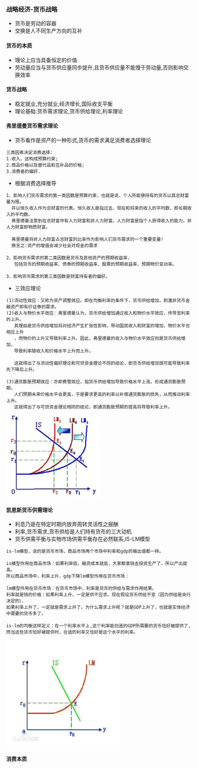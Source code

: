 ### 战略经济-货币战略
* 货币是劳动的容器
* 交换是人不同生产方向的互补

#### 货币的本质
* 理论上应当具备恒定的价值
* 劳动量应当与货币供应量同步提升,且货币供应量不能慢于劳动量,否则影响交换效率

#### 货币战略
* 稳定就业,充分就业,经济增长,国际收支平衡
* 理论基础:货币需求理论,货币供给理论,利率理论

#### 弗里德曼货币需求理论
* 货币看作是资产的一种形式,货币的需求满足消费者选择理论
```
三类因素决定消费选择:
1.收入，这构成预算约束;
2.商品价格以及替代品和互补品的价格;
3.消费者的偏好.
```

* 根据消费选择推导
```
1、影响人们货币需求的第一类因数是预算约束，也就是说，个人所能够持有的货币以其总财富量为限。
  并以恒久收入作为总财富的代表。恒久收入是指过去、现在和将来的收入的平均数，即长期收入的平均数。
  弗里德曼注意到在总财富中有人力财富和非人力财富。人力财富是指个人获得收入的能力，非人力财富即物质财富。
  
  弗里德曼将非人力财富占总财富的比率作为影响人们货币需求的一个重要变量!
  换言之:资产的增值会减少社会对现金的需求

2、影响货币需求的第二类因数是货币及其他资产的预期收益率，
   包括货币的预期收益率、债券的预期收益率、股票的预期收益率、预期物价变动率。

3、影响货币需求的第三类因数是财富持有者的偏好。
```
* 三效应理论
```
(1)流动性效应：又称为资产调整效应。即在均衡利率的条件下，货币供给增加，刺激非货币金融资产即有价证券的需求。
(2)收入与物价水平效应：弗里德曼认为，货币供给增加通过收入和物价水平效应，传导至利率的上升。
   其理由是货币供给增加将对经济产生扩张性影响，带动国民收入和财富的增加，物价水平也相应上升
   ，而物价的上升又导致利率上升。因此，弗里德曼的收入与物价水平效应则是货币供给增加，
   导致利率随收入和价格水平上升而上升。

   这就得出了与流动性偏好理论和可贷资金理论不同的结论，即货币供给增加很可能导致利率先下降后上升。

(3)通货膨胀预期效应：亦即费雪效应，指货币供给增加导致价格水平上涨，形成通货膨胀预期，
   人们预期未来价格水平会更高，于是要求更高的利率以补偿通货膨胀的损失，从而推动利率上升。
   这就得出了与可贷资金理论相同的结论，即通货膨胀预期的提高将导致利率上升。
```
![输入图片说明](https://github.com/qccr-twl2123/finance/blob/master/images/三效应理论.gif "在这里输入图片标题")



#### 凯恩斯货币供需理论
* 利息乃是在特定时期内放弃周转灵活性之报酬
* 利率,货币需求,货币供给是人们持有货币的三大动机
* 货币供需平衡与实物市场供需平衡存在必然联系,IS-LM模型 

```
is-lm模型，说的是货币市场，商品市场两个市场中利率和gdp的输出值都一样。

is模型作用在商品市场：如果利率低，融资成本就低，大家都拿钱去投资生产了，所以产出就高。
所以商品市场中，利率上升，gdp下降lm模型作用在货币市场：

lm模型作用在货币市场：在货币市场中，利率是货币的供给与需求作用结果。
利率就是钱的价格：如果利率上升，一定是供不应求。现在假设货币供给不变（因为供给是央行决定的），
如果利率上升了，一定就是需求上升了。为什么需求上升呢？就是GDP上升了，也就是实体经济中需要的货币多了。

is-lm的均衡这样定义：在一个利率水平上,这个利率能创造的GDP所需要的货币恰好被提供了,
而当这些货币恰好被提供时，合适的利率又恰好是这个水平的利率。

```
![输入图片说明](https://github.com/qccr-twl2123/finance/blob/master/images/IS-LM.png "在这里输入图片标题")


#### 消费本质




